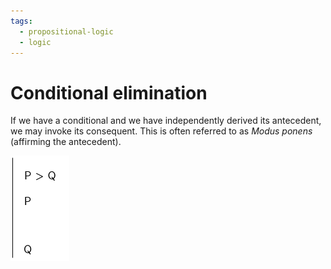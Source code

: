 ```yaml
---
tags:
  - propositional-logic
  - logic
---
```


# Conditional elimination

If we have a conditional and we have independently derived its antecedent, we
may invoke its consequent. This is often referred to as _Modus ponens_
(affirming the antecedent).

![](/img/cond-elim.png)

